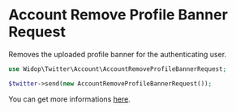 # Account Remove Profile Banner Request

Removes the uploaded profile banner for the authenticating user.

``` php
use Widop\Twitter\Account\AccountRemoveProfileBannerRequest;

$twitter->send(new AccountRemoveProfileBannerRequest());
```

You can get more informations [here](https://dev.twitter.com/docs/api/1.1/post/account/remove_profile_banner).
